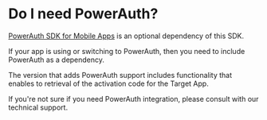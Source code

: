 # Do I need PowerAuth?

[PowerAuth SDK for Mobile Apps](https://github.com/wultra/powerauth-mobile-sdk) is an optional dependency of this SDK.

If your app is using or switching to PowerAuth, then you need to include PowerAuth as a dependency.

The version that adds PowerAuth support includes functionality that enables to retrieval of the activation code for the Target App.

<!-- begin box info -->
If you're not sure if you need PowerAuth integration, please consult with our technical support.
<!-- end -->